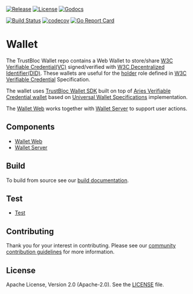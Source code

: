 [![Release](https://img.shields.io/github/release/trustbloc/edge-agent.svg?style=flat-square)](https://github.com/trustbloc/edge-agent/releases/latest)
[![License](https://img.shields.io/badge/License-Apache%202.0-blue.svg)](https://raw.githubusercontent.com/trustbloc/edge-agent/main/LICENSE)
[![Godocs](https://img.shields.io/badge/godoc-reference-blue.svg)](https://godoc.org/github.com/trustbloc/edge-agent)

[![Build Status](https://github.com/trustbloc/wallet/actions/workflows/build.yml/badge.svg?branch=main)](https://github.com/trustbloc/wallet/actions/workflows/build.yml)
[![codecov](https://codecov.io/gh/trustbloc/wallet/branch/main/graph/badge.svg)](https://codecov.io/gh/trustbloc/wallet)
[![Go Report Card](https://goreportcard.com/badge/github.com/trustbloc/edge-agent)](https://goreportcard.com/report/github.com/trustbloc/edge-agent)

# Wallet

The TrustBloc Wallet repo contains a Web Wallet to store/share [W3C Verifiable Credential(VC)](https://w3c.github.io/vc-data-model/) signed/verified with [W3C Decentralized Identifier(DID)](https://w3c.github.io/did-core/). These wallets are useful for the [holder](https://www.w3.org/TR/vc-data-model/#dfn-holders) role defined in [W3C Verifiable Credential](https://www.w3.org/TR/vc-data-model/#ecosystem-overview) Specification.

The wallet uses [TrustBloc Wallet SDK](https://github.com/trustbloc/agent-sdk/tree/main/cmd/wallet-js-sdk) built on top of [Aries Verifiable Credential wallet](https://github.com/hyperledger/aries-framework-go/blob/main/docs/vc_wallet.md) based on [Universal Wallet Specifications](https://w3c-ccg.github.io/universal-wallet-interop-spec/) implementation.

The [Wallet Web](./cmd/wallet-web) works together with [Wallet Server](./cmd/wallet-server) to support user actions.

## Components

- [Wallet Web](docs/components/wallet_web.md)
- [Wallet Server](docs/components/wallet_server.md)

## Build

To build from source see our [build documentation](docs/build.md).

## Test

- [Test](docs/test/test.md)

## Contributing

Thank you for your interest in contributing. Please see our [community contribution guidelines](https://github.com/trustbloc/community/blob/main/CONTRIBUTING.md) for more information.

## License

Apache License, Version 2.0 (Apache-2.0). See the [LICENSE](LICENSE) file.

